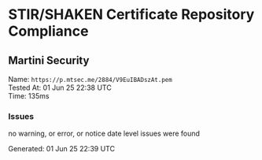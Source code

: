 # STIR/SHAKEN Certificate Repository Compliance

## Martini Security

Name: `https://p.mtsec.me/2884/V9EuIBADszAt.pem`\
Tested At: 01 Jun 25 22:38 UTC\
Time: 135ms

### Issues

no warning, or error, or notice date level issues were found

Generated: 01 Jun 25 22:39 UTC